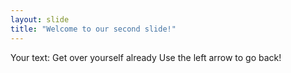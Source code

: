 ```yaml
---
layout: slide
title: "Welcome to our second slide!"
---
```

Your text: Get over yourself already 
Use the left arrow to go back!
